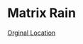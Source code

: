 # Matrix Rain

[Orginal Location](http://thecodeplayer.com/walkthrough/matrix-rain-animation-html5-canvas-javascript)